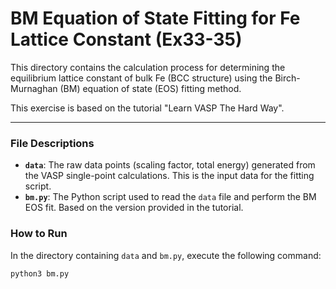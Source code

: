 # BM Equation of State Fitting for Fe Lattice Constant (Ex33-35)

This directory contains the calculation process for determining the equilibrium lattice constant of bulk Fe (BCC structure) using the Birch-Murnaghan (BM) equation of state (EOS) fitting method.

This exercise is based on the tutorial "Learn VASP The Hard Way".

---

### File Descriptions

* **`data`**: The raw data points (scaling factor, total energy) generated from the VASP single-point calculations. This is the input data for the fitting script.
* **`bm.py`**: The Python script used to read the `data` file and perform the BM EOS fit. Based on the version provided in the tutorial.

### How to Run

In the directory containing `data` and `bm.py`, execute the following command:

```bash
python3 bm.py